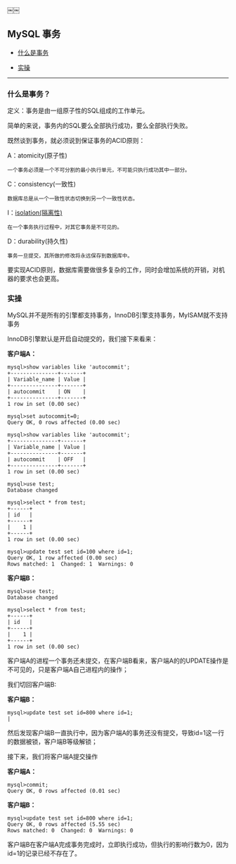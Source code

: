 ￼￼
## MySQL 事务

*   [什么是事务](#transaction)

*   [实操](#action)

***





<h3 id="transaction">什么是事务？</h3>


定义：事务是由一组原子性的SQL组成的工作单元。

简单的来说，事务内的SQL要么全部执行成功，要么全部执行失败。

既然谈到事务，就必须说到保证事务的ACID原则：

A：atomicity(原子性)
    
    一个事务必须是一个不可分割的最小执行单元，不可能只执行成功其中一部分。

C：consistency(一致性)

    数据库总是从一个一致性状态切换到另一个一致性状态。
    
I：[isolation(隔离性)](./MySQLIsolation)

    在一个事务执行过程中，对其它事务是不可见的。
    
D：durability(持久性)

    事务一旦提交，其所做的修改将永远保存到数据库中。
    
    
要实现ACID原则，数据库需要做很多复杂的工作，同时会增加系统的开销，对机器的要求也会更高。


<h3 id="action">实操</h3>

MySQL并不是所有的引擎都支持事务，InnoDB引擎支持事务，MyISAM就不支持事务


InnoDB引擎默认是开启自动提交的，我们接下来看来：

**客户端A：**

    mysql>show variables like 'autocommit';
    +---------------+-------+
    | Variable_name | Value |
    +---------------+-------+
    | autocommit    | ON    |
    +---------------+-------+
    1 row in set (0.00 sec)
    
    mysql>set autocommit=0;
    Query OK, 0 rows affected (0.00 sec)
    
    mysql>show variables like 'autocommit';
    +---------------+-------+
    | Variable_name | Value |
    +---------------+-------+
    | autocommit    | OFF   |
    +---------------+-------+
    1 row in set (0.00 sec)
    
    mysql>use test;
    Database changed
    
    mysql>select * from test;
    +------+
    | id   |
    +------+
    |    1 |
    +------+
    1 row in set (0.00 sec)
    
    mysql>update test set id=100 where id=1;
    Query OK, 1 row affected (0.00 sec)
    Rows matched: 1  Changed: 1  Warnings: 0
    
    
    
**客户端B：**
    
    mysql>use test;
    Database changed
    
    mysql>select * from test;
    +------+
    | id   |
    +------+
    |    1 |
    +------+
    1 row in set (0.00 sec)
   

客户端A的进程一个事务还未提交，在客户端B看来，客户端A的的UPDATE操作是不可见的，只是客户端A自己进程内的操作；


我们切回客户端B:

**客户端B：**

    mysql>update test set id=800 where id=1;
    |
    

然后发现客户端B一直执行中，因为客户端A的事务还没有提交，导致id=1这一行的数据被锁，客户端B等级解锁；

接下来，我们将客户端A提交操作

**客户端A：**

    mysql>commit;
    Query OK, 0 rows affected (0.01 sec)


**客户端B：**

    mysql>update test set id=800 where id=1;
    Query OK, 0 rows affected (5.55 sec)
    Rows matched: 0  Changed: 0  Warnings: 0



客户端B在客户端A完成事务完成时，立即执行成功，但执行的影响行数为0，因为id=1的记录已经不存在了。















